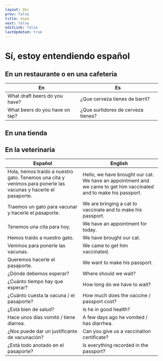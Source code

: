 ```yaml
---
layout: doc
prev: false
title: espa
next: false
editLink: false
lastUpdated: true
---
```


# Sí, estoy entendiendo español

## En un restaurante o en una cafetería

|En|Es|
|--|--|
|What draft beers do you have?|¿Que cerveza tienes de barril?|
|What beers do you have on tap?|¿Que surtidores de cerveza tienes?|


## En una tienda


## En la veterinaria

| Español | English |
|---------|---------|
| Hola, hemos traído a nuestro gato. Tenemos una cita y venimos para ponerle las vacunas y hacerle el pasaporte. | Hello, we have brought our cat. We have an appointment and we came to get him vaccinated and to make his passport. |
| Traemos un gato para vacunar y hacerle el pasaporte. | We are bringing a cat to vaccinate and to make his passport. |
| Tenemos una cita para hoy. | We have an appointment for today. |
| Hemos traído a nuestro gato. | We have brought our cat. |
| Venimos para ponerle las vacunas. | We came to get him vaccinated. |
| Queremos hacerle el pasaporte. | We want to make his passport. |
| ¿Dónde debemos esperar? | Where should we wait? |
| ¿Cuánto tiempo hay que esperar? | How long do we have to wait? |
| ¿Cuánto cuesta la vacuna / el pasaporte? | How much does the vaccine / passport cost? |
| ¿Está bien de salud? | Is he in good health? |
| Hace unos días vomitó / tiene diarrea. | A few days ago he vomited / has diarrhea. |
| ¿Nos puede dar un justificante de vacunación? | Can you give us a vaccination certificate? |
| ¿Está todo anotado en el pasaporte? | Is everything recorded in the passport? |